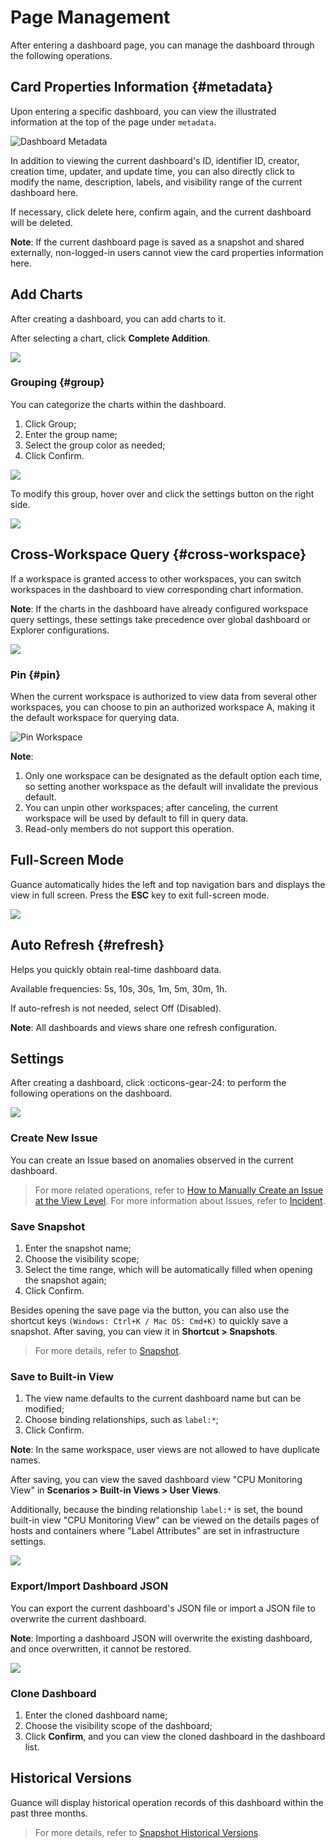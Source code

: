 # Page Management

After entering a dashboard page, you can manage the dashboard through the following operations.

## Card Properties Information {#metadata}

Upon entering a specific dashboard, you can view the illustrated information at the top of the page under `metadata`.

![Dashboard Metadata](../../img/dashboard-metadata.png)

In addition to viewing the current dashboard's ID, identifier ID, creator, creation time, updater, and update time, you can also directly click to modify the name, description, labels, and visibility range of the current dashboard here.

If necessary, click delete here, confirm again, and the current dashboard will be deleted.

**Note**: If the current dashboard page is saved as a snapshot and shared externally, non-logged-in users cannot view the card properties information here.

## Add Charts

After creating a dashboard, you can add charts to it.

After selecting a chart, click **Complete Addition**.

![](../img/2.dashboard_4.png)

### Grouping {#group}

You can categorize the charts within the dashboard.

1. Click Group;
2. Enter the group name;
3. Select the group color as needed;
4. Click Confirm.

![](../img/dashboard-group.png)

To modify this group, hover over and click the settings button on the right side.

![](../img/dashboard-group-1.png)

## Cross-Workspace Query {#cross-workspace}

If a workspace is granted access to other workspaces, you can switch workspaces in the dashboard to view corresponding chart information.

**Note**: If the charts in the dashboard have already configured workspace query settings, these settings take precedence over global dashboard or Explorer configurations.

![](../img/dashboard-workspace.png)

### Pin {#pin}

When the current workspace is authorized to view data from several other workspaces, you can choose to pin an authorized workspace A, making it the default workspace for querying data.

![Pin Workspace](../../img/pin.png)

**Note**:

1. Only one workspace can be designated as the default option each time, so setting another workspace as the default will invalidate the previous default.
2. You can unpin other workspaces; after canceling, the current workspace will be used by default to fill in query data.
3. Read-only members do not support this operation.

## Full-Screen Mode

Guance automatically hides the left and top navigation bars and displays the view in full screen. Press the **ESC** key to exit full-screen mode.

![](../img/2.dashboard_2.png)

## Auto Refresh {#refresh}

Helps you quickly obtain real-time dashboard data.

Available frequencies: 5s, 10s, 30s, 1m, 5m, 30m, 1h.

If auto-refresh is not needed, select Off (Disabled).

**Note**: All dashboards and views share one refresh configuration.

## Settings

After creating a dashboard, click :octicons-gear-24: to perform the following operations on the dashboard.

![](../img/2.dashboard_3.png)

### Create New Issue 

You can create an Issue based on anomalies observed in the current dashboard.

> For more related operations, refer to [How to Manually Create an Issue at the View Level](../../exception/issue.md#dashboards). For more information about Issues, refer to [Incident](../../exception/index.md).

### Save Snapshot 

1. Enter the snapshot name;
2. Choose the visibility scope;
3. Select the time range, which will be automatically filled when opening the snapshot again;
4. Click Confirm.

Besides opening the save page via the button, you can also use the shortcut keys `(Windows: Ctrl+K / Mac OS: Cmd+K)` to quickly save a snapshot. After saving, you can view it in **Shortcut > Snapshots**.

> For more details, refer to [Snapshot](../../getting-started/function-details/snapshot.md).

### Save to Built-in View

1. The view name defaults to the current dashboard name but can be modified;
2. Choose binding relationships, such as `label:*`;
3. Click Confirm.

**Note**: In the same workspace, user views are not allowed to have duplicate names.

After saving, you can view the saved dashboard view "CPU Monitoring View" in **Scenarios > Built-in Views > User Views**.

Additionally, because the binding relationship `label:*` is set, the bound built-in view "CPU Monitoring View" can be viewed on the details pages of hosts and containers where "Label Attributes" are set in infrastructure settings.

![](../img/2.dashboard_6.png)

### Export/Import Dashboard JSON

You can export the current dashboard's JSON file or import a JSON file to overwrite the current dashboard.

**Note**: Importing a dashboard JSON will overwrite the existing dashboard, and once overwritten, it cannot be restored.

![](../img/2.dashboard_7.png)

### Clone Dashboard

1. Enter the cloned dashboard name;
2. Choose the visibility scope of the dashboard;
3. Click **Confirm**, and you can view the cloned dashboard in the dashboard list.

## Historical Versions

Guance will display historical operation records of this dashboard within the past three months.

> For more details, refer to [Snapshot Historical Versions](./history-version.md).